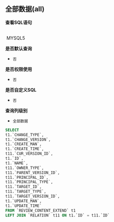 ## 全部数据(all) <!-- {docsify-ignore-all} -->



<p class="panel-title"><b>查看SQL语句</b></p>
<br>

<el-row>
&nbsp;<el-tag @click="MYSQL5 = true">MYSQL5</el-tag>
</el-row>

<br>
<p class="panel-title"><b>是否默认查询</b></p>

* `否`

<p class="panel-title"><b>是否权限使用</b></p>

* `否`

<p class="panel-title"><b>是否自定义SQL</b></p>

* `否`

<p class="panel-title"><b>查询列级别</b></p>

* `全部数据`






<el-dialog v-model="MYSQL5" title="MYSQL5">

```sql
SELECT
t1.`CHANGE_TYPE`,
t1.`CHANGE_VERSION`,
t1.`CREATE_MAN`,
t1.`CREATE_TIME`,
t11.`CUR_VERSION_ID`,
t1.`ID`,
t1.`NAME`,
t11.`OWNER_TYPE`,
t11.`PARENT_VERSION_ID`,
t11.`PRINCIPAL_ID`,
t11.`PRINCIPAL_TYPE`,
t11.`TARGET_ID`,
t11.`TARGET_TYPE`,
t11.`TARGET_VERSION_ID`,
t1.`UPDATE_MAN`,
t1.`UPDATE_TIME`
FROM `REVIEW_CONTENT_EXTEND` t1 
LEFT JOIN `RELATION` t11 ON t1.`ID` = t11.`ID` 


```

</el-dialog>

<script>
 const { createApp } = Vue
  createApp({
    data() {
      return {
                MYSQL5 : false
        
      }
    },
    methods: {
    }
  }).use(ElementPlus).mount('#app')
</script>